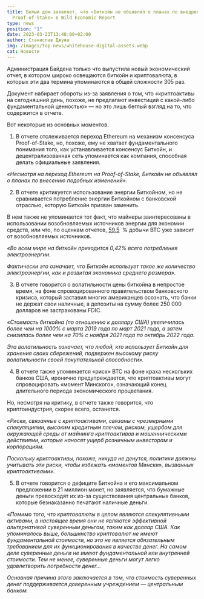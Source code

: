 ```yaml
---
title: Белый дом заявляет, что «Биткойн не объявлял о планах по внедрению
  Proof-of-Stake» в Wild Economic Report
type: news
position: "1"
date: 2023-03-23T13:48:00+02:00
author: Станислав Джужа
img: /images/top-news/whitehouse-digital-assets.webp
cat: Новости
---
```

Администрация Байдена только что выпустила новый экономический отчет, в котором широко освещаются биткойн и криптовалюта, в которых эти два термина упоминаются в общей сложности 305 раз.

Документ набирает обороты из-за заявления о том, что «криптоактивы на сегодняшний день, похоже, не предлагают инвестиций с какой-либо фундаментальной ценностью» — но это лишь беглый взгляд на то, что содержится в отчете.

Вот некоторые из основных моментов.

1. В отчете отслеживается переход Ethereum на механизм консенсуса Proof-of-Stake, но, похоже, ему не хватает фундаментального понимания того, как устанавливается консенсус Биткойн, и децентрализованная сеть упоминается как компания, способная делать официальные заявления.

*«Несмотря на переход Ethereum на Proof-of-Stake, Биткойн не объявлял о планах по внесению подобных изменений».*

2. В отчете критикуется использование энергии Биткойном, но не сравнивается потребление энергии Биткойном с банковской отраслью, которую Биткойн призван заменить.

В нем также не упоминается тот факт, что майнеры заинтересованы в использовании возобновляемых источников энергии для экономии средств, или что, по оценкам отчетов, [59,5](https://bitcoinminingcouncil.com/wp-content/uploads/2022/07/2022.07.19-BMC-Presentation-Q2-22-Presentation.pdf)  % добычи BTC уже зависит от возобновляемых источников.

*«Во всем мире на биткойн приходится 0,42% всего потребления электроэнергии.*

*Фактически это означает, что Биткойн использует такое же количество электроэнергии, как и развитая экономика среднего размера».*

3. В отчете говорится о волатильности цены биткойна в непростое время, на фоне спровоцированного правительством банковского кризиса, который заставил многих американцев осознать, что банки не держат свои наличные, а депозиты на сумму более 250 000 долларов не застрахованы FDIC.

*«Стоимость биткойна (по отношению к доллару США) увеличилась более чем на 1000% с марта 2019 года по март 2021 года, а затем снизилась более чем на 70% с ноября 2021 года по октябрь 2022 года.*

*Эта волатильность означает, что любой, кто использует Биткойн для хранения своих сбережений, подвержен высокому риску волатильности своей покупательной способности».*

4. В отчете также упоминается «риск» BTC на фоне краха нескольких банков США, иронично предупреждается, что криптоактивы могут спровоцировать «момент Минского», означающий конец длительного периода экономического процветания.

Но, несмотря на критику, в отчете также говорится, что криптоиндустрия, скорее всего, останется.

*«Риски, связанные с криптоактивами, связаны с чрезмерными спекуляциями, высоким кредитным плечом, риском, ущербом для окружающей среды от майнинга криптоактивов и мошенническими действиями, которые наносят ущерб розничным инвесторам и корпорациям.*

*Поскольку криптоактивы, похоже, никуда не денутся, политики должны учитывать эти риски, чтобы избежать «моментов Мински», вызванных криптоактивами».*

5. В отчете говорится о дефиците Биткойна и его максимальном предложении в 21 миллион монет, но заявляется, что бумажные деньги превосходят их из-за существования центральных банков, которые безнаказанно печатают наличные деньги.

*«Помимо того, что криптовалюты в целом являются спекулятивными активами, в настоящее время они не являются эффективной альтернативой суверенным деньгам, таким как доллар США. Как упоминалось выше, большинство криптовалют не имеют фундаментальной стоимости, но это не является обязательным требованием для их функционирования в качестве денег. На самом деле суверенные деньги не имеют фундаментальной или внутренней стоимости. Тем не менее, суверенные деньги могут легко удовлетворить потребности денег…*

*Основная причина этого заключается в том, что стоимость суверенных денег поддерживается доверенным учреждением — центральным банком.*
